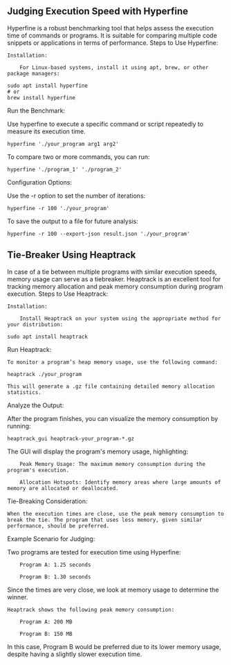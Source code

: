 ## Judging Execution Speed with Hyperfine

Hyperfine is a robust benchmarking tool that helps assess the execution time of commands or programs. It is suitable for comparing multiple code snippets or applications in terms of performance.
Steps to Use Hyperfine:

    Installation:

        For Linux-based systems, install it using apt, brew, or other package managers:

    sudo apt install hyperfine
    # or
    brew install hyperfine

Run the Benchmark:

Use hyperfine to execute a specific command or script repeatedly to measure its execution time.

    hyperfine './your_program arg1 arg2'

To compare two or more commands, you can run:

    hyperfine './program_1' './program_2'

Configuration Options:

Use the -r option to set the number of iterations:

    hyperfine -r 100 './your_program'

To save the output to a file for future analysis:

    hyperfine -r 100 --export-json result.json './your_program'

## Tie-Breaker Using Heaptrack

In case of a tie between multiple programs with similar execution speeds, memory usage can serve as a tiebreaker. Heaptrack is an excellent tool for tracking memory allocation and peak memory consumption during program execution.
Steps to Use Heaptrack:

    Installation:

        Install Heaptrack on your system using the appropriate method for your distribution:

    sudo apt install heaptrack

Run Heaptrack:

    To monitor a program’s heap memory usage, use the following command:

    heaptrack ./your_program

    This will generate a .gz file containing detailed memory allocation statistics.

Analyze the Output:

After the program finishes, you can visualize the memory consumption by running:

    heaptrack_gui heaptrack-your_program-*.gz

The GUI will display the program's memory usage, highlighting:

        Peak Memory Usage: The maximum memory consumption during the program's execution.

        Allocation Hotspots: Identify memory areas where large amounts of memory are allocated or deallocated.

Tie-Breaking Consideration:

    When the execution times are close, use the peak memory consumption to break the tie. The program that uses less memory, given similar performance, should be preferred.


Example Scenario for Judging:

Two programs are tested for execution time using Hyperfine:

        Program A: 1.25 seconds

        Program B: 1.30 seconds

Since the times are very close, we look at memory usage to determine the winner.

    Heaptrack shows the following peak memory consumption:

        Program A: 200 MB

        Program B: 150 MB

In this case, Program B would be preferred due to its lower memory usage, despite having a slightly slower execution time.

